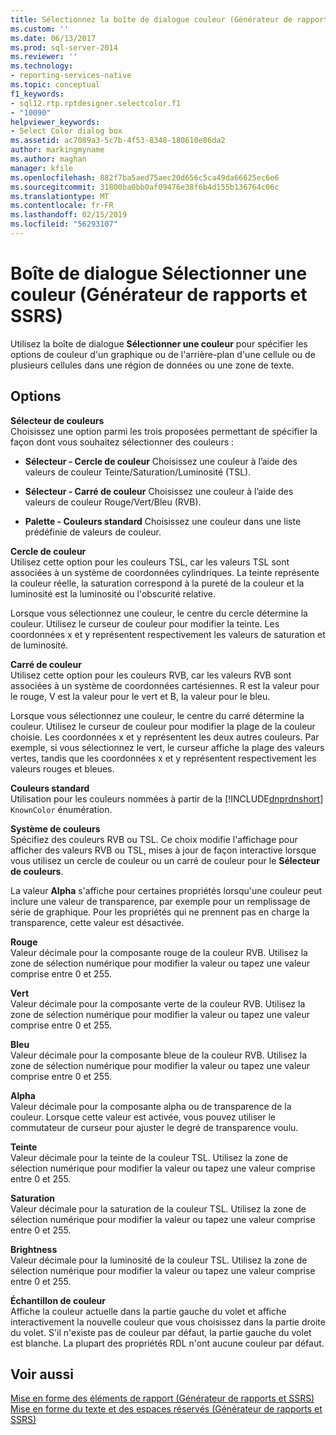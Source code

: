 ```yaml
---
title: Sélectionnez la boîte de dialogue couleur (Générateur de rapports et SSRS) | Microsoft Docs
ms.custom: ''
ms.date: 06/13/2017
ms.prod: sql-server-2014
ms.reviewer: ''
ms.technology:
- reporting-services-native
ms.topic: conceptual
f1_keywords:
- sql12.rtp.rptdesigner.selectcolor.f1
- "10090"
helpviewer_keywords:
- Select Color dialog box
ms.assetid: ac7089a3-5c7b-4f53-8348-180610e86da2
author: markingmyname
ms.author: maghan
manager: kfile
ms.openlocfilehash: 882f7ba5aed75aec20d656c5ca49da66625ec6e6
ms.sourcegitcommit: 31800ba0bb0af09476e38f6b4d155b136764c06c
ms.translationtype: MT
ms.contentlocale: fr-FR
ms.lasthandoff: 02/15/2019
ms.locfileid: "56293107"
---
```

# <a name="select-color-dialog-box-report-builder-and-ssrs"></a>Boîte de dialogue Sélectionner une couleur (Générateur de rapports et SSRS)
  Utilisez la boîte de dialogue **Sélectionner une couleur** pour spécifier les options de couleur d'un graphique ou de l'arrière-plan d'une cellule ou de plusieurs cellules dans une région de données ou une zone de texte.  
  
## <a name="options"></a>Options  
 **Sélecteur de couleurs**  
 Choisissez une option parmi les trois proposées permettant de spécifier la façon dont vous souhaitez sélectionner des couleurs :  
  
-   **Sélecteur - Cercle de couleur** Choisissez une couleur à l’aide des valeurs de couleur Teinte/Saturation/Luminosité (TSL).  
  
-   **Sélecteur - Carré de couleur** Choisissez une couleur à l’aide des valeurs de couleur Rouge/Vert/Bleu (RVB).  
  
-   **Palette - Couleurs standard** Choisissez une couleur dans une liste prédéfinie de valeurs de couleur.  
  
 **Cercle de couleur**  
 Utilisez cette option pour les couleurs TSL, car les valeurs TSL sont associées à un système de coordonnées cylindriques. La teinte représente la couleur réelle, la saturation correspond à la pureté de la couleur et la luminosité est la luminosité ou l'obscurité relative.  
  
 Lorsque vous sélectionnez une couleur, le centre du cercle détermine la couleur. Utilisez le curseur de couleur pour modifier la teinte. Les coordonnées x et y représentent respectivement les valeurs de saturation et de luminosité.  
  
 **Carré de couleur**  
 Utilisez cette option pour les couleurs RVB, car les valeurs RVB sont associées à un système de coordonnées cartésiennes. R est la valeur pour le rouge, V est la valeur pour le vert et B, la valeur pour le bleu.  
  
 Lorsque vous sélectionnez une couleur, le centre du carré détermine la couleur. Utilisez le curseur de couleur pour modifier la plage de la couleur choisie. Les coordonnées x et y représentent les deux autres couleurs. Par exemple, si vous sélectionnez le vert, le curseur affiche la plage des valeurs vertes, tandis que les coordonnées x et y représentent respectivement les valeurs rouges et bleues.  
  
 **Couleurs standard**  
 Utilisation pour les couleurs nommées à partir de la [!INCLUDE[dnprdnshort](../includes/dnprdnshort-md.md)] `KnownColor` énumération.  
  
 **Système de couleurs**  
 Spécifiez des couleurs RVB ou TSL. Ce choix modifie l'affichage pour afficher des valeurs RVB ou TSL, mises à jour de façon interactive lorsque vous utilisez un cercle de couleur ou un carré de couleur pour le **Sélecteur de couleurs**.  
  
 La valeur **Alpha** s'affiche pour certaines propriétés lorsqu'une couleur peut inclure une valeur de transparence, par exemple pour un remplissage de série de graphique. Pour les propriétés qui ne prennent pas en charge la transparence, cette valeur est désactivée.  
  
 **Rouge**  
 Valeur décimale pour la composante rouge de la couleur RVB. Utilisez la zone de sélection numérique pour modifier la valeur ou tapez une valeur comprise entre 0 et 255.  
  
 **Vert**  
 Valeur décimale pour la composante verte de la couleur RVB. Utilisez la zone de sélection numérique pour modifier la valeur ou tapez une valeur comprise entre 0 et 255.  
  
 **Bleu**  
 Valeur décimale pour la composante bleue de la couleur RVB. Utilisez la zone de sélection numérique pour modifier la valeur ou tapez une valeur comprise entre 0 et 255.  
  
 **Alpha**  
 Valeur décimale pour la composante alpha ou de transparence de la couleur. Lorsque cette valeur est activée, vous pouvez utiliser le commutateur de curseur pour ajuster le degré de transparence voulu.  
  
 **Teinte**  
 Valeur décimale pour la teinte de la couleur TSL. Utilisez la zone de sélection numérique pour modifier la valeur ou tapez une valeur comprise entre 0 et 255.  
  
 **Saturation**  
 Valeur décimale pour la saturation de la couleur TSL. Utilisez la zone de sélection numérique pour modifier la valeur ou tapez une valeur comprise entre 0 et 255.  
  
 **Brightness**  
 Valeur décimale pour la luminosité de la couleur TSL. Utilisez la zone de sélection numérique pour modifier la valeur ou tapez une valeur comprise entre 0 et 255.  
  
 **Échantillon de couleur**  
 Affiche la couleur actuelle dans la partie gauche du volet et affiche interactivement la nouvelle couleur que vous choisissez dans la partie droite du volet. S'il n'existe pas de couleur par défaut, la partie gauche du volet est blanche. La plupart des propriétés RDL n'ont aucune couleur par défaut.  
  
## <a name="see-also"></a>Voir aussi  
 [Mise en forme des éléments de rapport &#40;Générateur de rapports et SSRS&#41;](report-design/formatting-report-items-report-builder-and-ssrs.md)   
 [Mise en forme du texte et des espaces réservés &#40;Générateur de rapports et SSRS&#41;](report-design/formatting-text-and-placeholders-report-builder-and-ssrs.md)  
  
  
